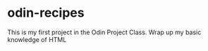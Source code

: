 # odin-recipes
This is my first project in the Odin Project Class. Wrap up my basic knowledge of HTML
